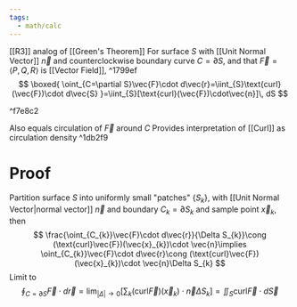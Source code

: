 ```yaml
---
tags:
  - math/calc
---
```

[[R3]] analog of [[Green's Theorem]]
For surface $S$ with [[Unit Normal Vector]] $\vec{n}$ and counterclockwise boundary curve $C=\partial S$, and that $\vec{F}=\langle P,Q,R \rangle$ is [[Vector Field]], ^1799ef
$$
\boxed{ \oint_{C=\partial S}\vec{F}\cdot d\vec{r}=\iint_{S}\text{curl}(\vec{F})\cdot d\vec{S} }=\iint_{S}[\text{curl}(\vec{F})\cdot\vec{n}]\, dS
$$

^f7e8c2

Also equals circulation of $\vec{F}$ around $C$
Provides interpretation of [[Curl]] as circulation density ^1db2f9
# Proof
Partition surface $S$ into uniformly small "patches" $\{ S_{k} \}$, with [[Unit Normal Vector|normal vector]] $\vec{n}$ and boundary $C_{k}=\partial S_{k}$ and sample point $\vec{x}_{k}$, then
$$
\frac{\oint_{C_{k}}\vec{F}\cdot d\vec{r}}{\Delta S_{k}}\cong (\text{curl}\vec{F})(\vec{x}_{k})\cdot \vec{n}\implies \oint_{C_{k}}\vec{F}\cdot d\vec{r}\cong (\text{curl}\vec{F})(\vec{x}_{k})\cdot \vec{n}\Delta S_{k}
$$
Limit to
$$
\oint_{C=\partial S}\vec{F}\cdot d\vec{r}=\lim_{ |\Delta| \to 0 } \left[ \sum_{k}(\text{curl}\vec{F})(\vec{x}_{k})\cdot \vec{n}\Delta S_{k} \right]=\iint_S \text{curl}\vec{F}\cdot d\vec{S}
$$